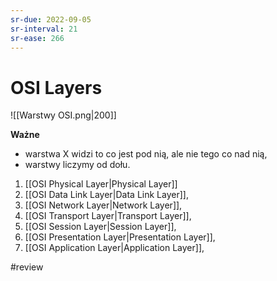 ```yaml
---
sr-due: 2022-09-05
sr-interval: 21
sr-ease: 266
---
```


# OSI Layers

![[Warstwy OSI.png|200]]

**Ważne**
- warstwa X widzi to co jest pod nią, ale nie tego co nad nią,
- warstwy liczymy od dołu.

1. [[OSI Physical Layer|Physical Layer]]
2. [[OSI Data Link Layer|Data Link Layer]],
3. [[OSI Network Layer|Network Layer]],
4. [[OSI Transport Layer|Transport Layer]],
5. [[OSI Session Layer|Session Layer]],
6. [[OSI Presentation Layer|Presentation Layer]],
7. [[OSI Application Layer|Application Layer]],

#review